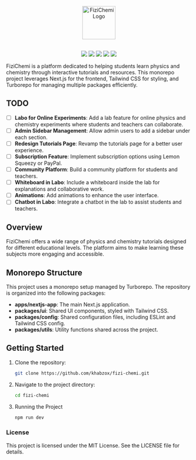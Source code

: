 <div align="center" class="flex justify-center items-center">
  <img src="https://fizi-chemi.vercel.app/images/logo.png" width="90" alt="FiziChemi Logo">
   <br /><br />
</div>



<p align="center">
<img src="https://img.shields.io/badge/Next-black?style=for-the-badge&logo=next.js&logoColor=white">
<img src="https://img.shields.io/badge/tailwindcss-%2338B2AC.svg?style=for-the-badge&logo=tailwind-css&logoColor=white">
<img src="https://img.shields.io/badge/threejs-black?style=for-the-badge&logo=three.js&logoColor=white">
<img src="https://img.shields.io/badge/express.js-%23404d59.svg?style=for-the-badge&logo=express&logoColor=%2361DAFB">
<img src="https://img.shields.io/badge/redux-%23593d88.svg?style=for-the-badge&logo=redux&logoColor=white">
</p>

FiziChemi is a platform dedicated to helping students learn physics and chemistry through interactive tutorials and resources. This monorepo project leverages Next.js for the frontend, Tailwind CSS for styling, and Turborepo for managing multiple packages efficiently.

## TODO

- [ ] **Labo for Online Experiments**: Add a lab feature for online physics and chemistry experiments where students and teachers can collaborate.
- [ ] **Admin Sidebar Management**: Allow admin users to add a sidebar under each section.
- [ ] **Redesign Tutorials Page**: Revamp the tutorials page for a better user experience.
- [ ] **Subscription Feature**: Implement subscription options using Lemon Squeezy or PayPal.
- [ ] **Community Platform**: Build a community platform for students and teachers.
- [ ] **Whiteboard in Labo**: Include a whiteboard inside the lab for explanations and collaborative work.
- [ ] **Animations**: Add animations to enhance the user interface.
- [ ] **Chatbot in Labo**: Integrate a chatbot in the lab to assist students and teachers.

## Overview

FiziChemi offers a wide range of physics and chemistry tutorials designed for different educational levels. The platform aims to make learning these subjects more engaging and accessible.

## Monorepo Structure

This project uses a monorepo setup managed by Turborepo. The repository is organized into the following packages:

- **apps/nextjs-app**: The main Next.js application.
- **packages/ui**: Shared UI components, styled with Tailwind CSS.
- **packages/config**: Shared configuration files, including ESLint and Tailwind CSS config.
- **packages/utils**: Utility functions shared across the project.

## Getting Started


1. Clone the repository:

   ```bash
   git clone https://github.com/khabzox/fizi-chemi.git
   ```

2. Navigate to the project directory:

    ```bash
    cd fizi-chemi
    ```
    
3. Running the Project

    ```bash
    npm run dev
    ```

### License

This project is licensed under the MIT License. See the LICENSE file for details.

